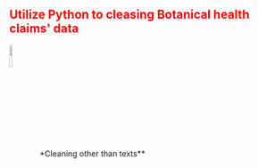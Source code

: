 <h2 style='color:red'> Utilize Python to cleasing Botanical health claims' data </h2> 
<img style="vertical-align:middle" src="https://user-images.githubusercontent.com/65596664/154809596-a7527236-4775-4832-bf69-7eba010c968a.png" width=10% height=10%> *Cleaning other than texts**

